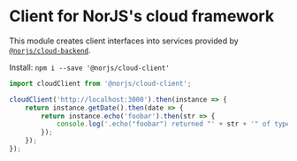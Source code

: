 Client for NorJS's cloud framework
==================================

This module creates client interfaces into services provided by 
[`@norjs/cloud-backend`](https://www.npmjs.com/package/@norjs/cloud-backend).

Install: `npm i --save '@norjs/cloud-client'`

```javascript
import cloudClient from '@norjs/cloud-client';

cloudClient('http://localhost:3000').then(instance => {
	return instance.getDate().then(date => {
		return instance.echo('foobar').then(str => {
			console.log('.echo("foobar") returned "' + str + '" of type '+ typeof str+ " and of class "+ str.constructor.name);
		});
	});
});
```
